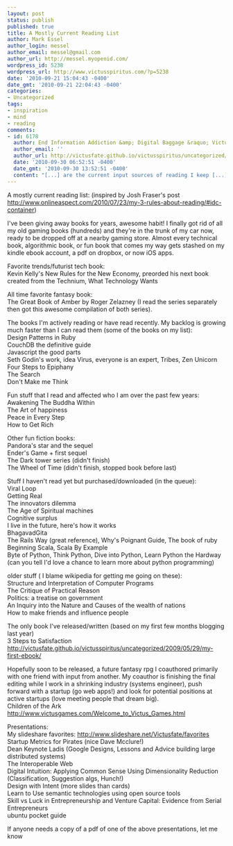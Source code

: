 ```yaml
---
layout: post
status: publish
published: true
title: A Mostly Current Reading List
author: Mark Essel
author_login: messel
author_email: messel@gmail.com
author_url: http://messel.myopenid.com/
wordpress_id: 5238
wordpress_url: http://www.victusspiritus.com/?p=5238
date: '2010-09-21 15:04:43 -0400'
date_gmt: '2010-09-21 22:04:43 -0400'
categories:
- Uncategorized
tags:
- inspiration
- mind
- reading
comments:
- id: 6178
  author: End Information Addiction &amp; Digital Baggage &raquo; Victus Spiritus
  author_email: ''
  author_url: http://victusfate.github.io/victusspiritus/uncategorized/2010/09/30/end-information-addiction-digital-baggage/
  date: '2010-09-30 06:52:51 -0400'
  date_gmt: '2010-09-30 13:52:51 -0400'
  content: "[...] are the current input sources of reading I keep [...]"
---
```

<p>A mostly current reading list: (inspired by Josh Fraser's post <a href="http://www.onlineaspect.com/2010/07/23/my-3-rules-about-reading/#idc-container">http://www.onlineaspect.com/2010/07/23/my-3-rules-about-reading/#idc-container</a>)</p>
<p>I've been giving away books for years, awesome habit! I finally got  rid of all my old gaming books (hundreds) and they're in the trunk of my car now, ready to be dropped off at a nearby gaming store. Almost every  technical book, algorithmic book, or fun book that comes my way gets  stashed on my kindle ebook account, a pdf on dropbox, or now iOS apps.</p>
<p>Favorite trends/futurist tech book:<br />
Kevin Kelly's New Rules for the New Economy, preorded his next book created from the Technium, What Technology Wants</p>
<p>All time favorite fantasy book:<br />
The Great Book of Amber by Roger Zelazney (I read the series separately then got this awesome compilation of both series).</p>
<p>The books I'm actively reading or have read recently. My backlog is  growing much faster than I can read them (some of the books on my list):<br />
Design Patterns in Ruby<br />
CouchDB the definitive guide<br />
Javascript the good parts<br />
Seth Godin's work, idea Virus, everyone is an expert, Tribes, Zen Unicorn<br />
Four Steps to Epiphany<br />
The Search<br />
Don't Make me Think</p>
<p>Fun stuff that I read and affected who I am over the past few years:<br />
Awakening The Buddha Within<br />
The Art of happiness<br />
Peace in Every Step<br />
How to Get Rich</p>
<p>Other fun fiction books:<br />
Pandora's star and the sequel<br />
Ender's Game + first sequel<br />
The Dark tower series (didn't finish)<br />
The Wheel of Time (didn't finish, stopped book before last)</p>
<p>Stuff I haven't read yet but purchased/downloaded (in the queue):<br />
Viral Loop<br />
Getting Real<br />
The innovators dilemma<br />
The Age of Spiritual machines<br />
Cognitive surplus<br />
I live in the future, here's how it works<br />
BhagavadGita<br />
The Rails Way (great reference), Why's Poignant Guide, The book of ruby<br />
Beginning Scala, Scala By Example<br />
Byte of Python, Think Python, Dive into Python, Learn Python the  Hardway (can you tell I'd love a chance to learn more about python  programming)</p>
<p>older stuff ( I blame wikipedia for getting me going on these):<br />
Structure and Interpretation of Computer Programs<br />
The Critique of Practical Reason<br />
Politics: a treatise on government<br />
An Inquiry into the Nature and Causes of the wealth of nations<br />
How to make friends and influence people</p>
<p>The only book I've released/written (based on my first few months blogging last year)<br />
3 Steps to Satisfaction <a href="../2009/05/29/my-first-ebook/">http://victusfate.github.io/victusspiritus/uncategorized/2009/05/29/my-first-ebook/</a></p>
<p>Hopefully soon to be released, a future fantasy rpg I coauthored  primarily with one friend with input from another. My coauthor is  finishing the final editing while I work in a shrinking industry  (systems engineer), push forward with a startup (go web apps!) and look  for potential positions at active startups (love meeting people that  dream big).<br />
Children of the Ark <a href="http://www.victusgames.com/Welcome_to_Victus_Games.html">http://www.victusgames.com/Welcome_to_Victus_Games.html</a></p>
<p>Presentations:<br />
My slideshare favorites: <a href="http://www.slideshare.net/Victusfate/favorites">http://www.slideshare.net/Victusfate/favorites</a><br />
Startup Metrics for Pirates (nice Dave Mcclure!)<br />
Dean Keynote Ladis (Google Designs, Lessons and Advice building large distributed systems)<br />
The Interoperable Web<br />
Digital Intuition: Applying Common Sense Using Dimensionality Reduction (Classification, Suggestion algs, Hunch!)<br />
Design with Intent (more slides than cards)<br />
Learn to Use semantic technologies using open source tools<br />
Skill vs Luck in Entrepreneurship and Venture Capital: Evidence from Serial Entrepreneurs<br />
ubuntu pocket guide</p>
<p>If anyone needs a copy of a pdf of one of the above presentations, let me know</p>
